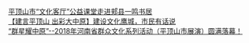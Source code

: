   
[平顶山市“文化客厅”公益课堂走进郏县一鸣书居](http://www.dianyue.me/archives/918/69zyyrp54xselput/)  
[【建言平顶山 出彩大中原】建设文化鹰城，市民有话说](http://www.dianyue.me/archives/296/mx2xmiy6aia7khu1/)  
[“群星耀中原”--2018年河南省群众文化系列活动（平顶山市展演）圆满落幕！](http://www.dianyue.me/archives/906/aupd2ck6vs648wgj/)